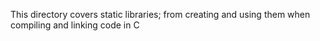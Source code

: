 This directory covers static libraries; from creating and using them when compiling and linking code in C
